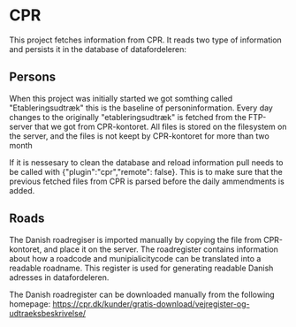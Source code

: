 CPR
============

This project fetches information from CPR. It reads two type of information and persists it in the database of
datafordeleren:

## Persons

When this project was initially started we got somthing called "Etableringsudtræk" this is the baseline of
personinformation. Every day changes to the originally "etableringsudtræk" is fetched from the FTP-server that we got
from CPR-kontoret. All files is stored on the filesystem on the server, and the files is not keept by CPR-kontoret for
more than two month

If it is nessesary to clean the database and reload information pull needs to be called with {"plugin":"cpr","remote":
false}. This is to make sure that the previous fetched files from CPR is parsed before the daily ammendments is added.

## Roads

The Danish roadregiser is imported manually by copying the file from CPR-kontoret, and place it on the server. The
roadregister contains information about how a roadcode and munipialicitycode can be translated into a readable roadname.
This register is used for generating readable Danish adresses in datafordeleren.

The Danish roadregister can be downloaded manually from the following homepage:
https://cpr.dk/kunder/gratis-download/vejregister-og-udtraeksbeskrivelse/



